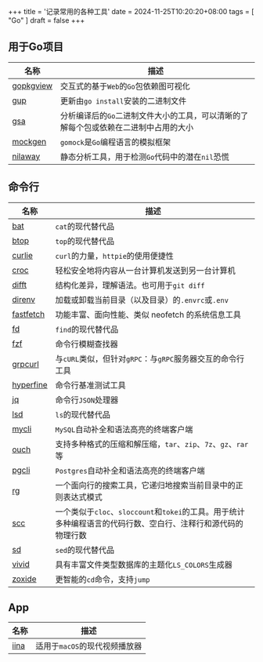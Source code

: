 +++
title = '记录常用的各种工具'
date = 2024-11-25T10:20:20+08:00
tags = [ "Go" ]
draft = false
+++

## 用于Go项目

| 名称                                                | 描述                                           |
|---------------------------------------------------|----------------------------------------------|
| [gopkgview](https://github.com/grishy/gopkgview)  | 交互式的基于`Web`的`Go`包依赖图可视化                      |
| [gup](https://github.com/nao1215/gup)             | 更新由`go install`安装的二进制文件                      |
| [gsa](https://github.com/Zxilly/go-size-analyzer) | 分析编译后的`Go`二进制文件大小的工具，可以清晰的了解每个包或依赖在二进制中占用的大小 |
| [mockgen](https://github.com/uber-go/mock)        | `gomock`是`Go`编程语言的模拟框架                       |
| [nilaway](https://github.com/uber-go/nilaway)     | 静态分析工具，用于检测`Go`代码中的潜在`nil`恐慌                 |

## 命令行

| 名称                                                      | 描述                                                                  |
|---------------------------------------------------------|---------------------------------------------------------------------|
| [bat](https://github.com/sharkdp/bat)                   | `cat`的现代替代品                                                         |
| [btop](https://github.com/aristocratos/btop)            | `top`的现代替代品                                                         |
| [curlie](https://github.com/rs/curlie)                  | `curl`的力量，`httpie`的使用便捷性                                            |
| [croc](https://github.com/schollz/croc)                 | 轻松安全地将内容从一台计算机发送到另一台计算机                                             |
| [difft](https://github.com/Wilfred/difftastic)          | 结构化差异，理解语法。也可用于`git diff`                                           |
| [direnv](https://github.com/direnv/direnv)              | 加载或卸载当前目录（以及目录）的`.envrc`或`.env`                                     |
| [fastfetch](https://github.com/fastfetch-cli/fastfetch) | 功能丰富、面向性能、类似 neofetch 的系统信息工具                                       |
| [fd](https://github.com/sharkdp/fd)                     | `find`的现代替代品                                                        |
| [fzf](https://github.com/junegunn/fzf)                  | 命令行模糊查找器                                                            |
| [grpcurl](https://github.com/fullstorydev/grpcurl)      | 与`cURL`类似，但针对`gRPC`：与`gRPC`服务器交互的命令行工具                              |
| [hyperfine](https://github.com/sharkdp/hyperfine)       | 命令行基准测试工具                                                           |
| [jq](https://github.com/jqlang/jq)                      | 命令行`JSON`处理器                                                        |
| [lsd](https://github.com/lsd-rs/lsd)                    | `ls`的现代替代品                                                          |
| [mycli](https://github.com/dbcli/mycli)                 | `MySQL`自动补全和语法高亮的终端客户端                                              |
| [ouch](https://github.com/ouch-org/ouch)                | 支持多种格式的压缩和解压缩，`tar`、`zip`、`7z`、`gz`、`rar`等                          |
| [pgcli](https://github.com/dbcli/pgcli)                 | `Postgres`自动补全和语法高亮的终端客户端                                           |
| [rg](https://github.com/BurntSushi/ripgrep)             | 一个面向行的搜索工具，它递归地搜索当前目录中的正则表达式模式                                      |
| [scc](https://github.com/boyter/scc)                    | 一个类似于`cloc`、`sloccount`和`tokei`的工具。用于统计多种编程语言的代码行数、空白行、注释行和源代码的物理行数 |
| [sd](https://github.com/chmln/sd)                       | `sed`的现代替代品                                                         |
| [vivid](https://github.com/sharkdp/vivid)               | 具有丰富文件类型数据库的主题化`LS_COLORS`生成器                                       |
| [zoxide](https://github.com/ajeetdsouza/zoxide)         | 更智能的`cd`命令，支持`jump`                                                 |

## App

| 名称                                   | 描述                 |
|--------------------------------------|--------------------|
| [iina](https://github.com/iina/iina) | 适用于`macOS`的现代视频播放器 |
